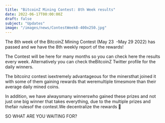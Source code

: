 ```yaml
---
title: "BitcoinZ Mining Contest: 8th Week results"
date: 2022-06-17T00:00:00Z
draft: false
subject: "Updates"
image: "/images/news/ContestWeek8-400x250.jpg"
---
```


The 8th week of the BitcoinZ Mining Contest (May 23  -May 29 2022) has passed and we have the 8th weekly report of the rewards!

The Contest will be here for many months so you can check here the results every week. Alternatively you can check theBitcoinZ Twitter profile for the daily winners.

The bitcoinz contest isextremely advantageous for the minersthat joined it with some of them gaining rewards that weremultiple timesmore than their average daily mined coins.

In addition, we have alwaysmany winnerswho gained these prizes and not just one big winner that takes everything, due to the multiple prizes and thefair rulesof the contest.We decentralize the rewards 🙂

SO WHAT ARE YOU WAITING FOR?
